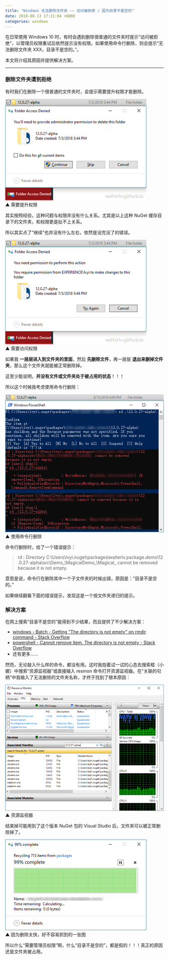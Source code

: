 ```yaml
---
title: "Windows 无法删除文件夹 —— 访问被拒绝 / 因为目录不是空的"
date: 2018-08-13 17:21:04 +0800
categories: windows
---
```


在日常使用 Windows 10 时，有时会遇到删除很普通的文件夹时提示“访问被拒绝”，以管理员权限重试后依然提示没有权限。如果使用命令行删除，则会提示“无法删除文件夹 XXX，目录不是空的。”。

本文将介绍其原因并提供解决方案。

---

<div id="toc"></div>

### 删除文件夹遭到拒绝

有时我们在删除一个很普通的文件夹时，会提示需要提升权限才能删除。

![需要提升权限](/static/posts/2018-08-13-15-38-13.png)  
▲ 需要提升权限

其实按照经验，这种问题与权限并没有什么关系。尤其是以上这种 NuGet 缓存目录下的文件夹，和权限更是扯不上关系。

所以其实点了“继续”也并没有什么左右，依然是没完没了的错误。

![需要访问权限](/static/posts/2018-08-13-15-40-53.png)  
▲ 需要访问权限

如果我 **一层层进入到文件夹的里面**，然后 **先删除文件**，再一层层 **退出来删掉文件夹**，那么这个文件夹就能被正常删除掉。

这至少能说明，**并没有文件或文件夹处于被占用的状态**！！！

所以这个时候我考虑使用命令行删除：

![使用命令行删除](/static/posts/2018-08-13-16-06-01.png)  
▲ 使用命令行删除

命令行删除时，给了一个错误提示：

> rd : Directory C:\Users\lvyi\.nuget\packages\walterlv.package.demo\12
> .0.27-alpha\src\Demo_\MagicalDemo_\Magical_ cannot be removed
> because it is not empty.

意思是说，命令行在删除其中一个子文件夹的时候出错，原因是：“目录不是空的。”

如果继续翻看下面的错误提示，发现这是一个按文件夹递归的提示。

### 解决方案

在网上搜索“目录不是空的”能得到不少结果，而且提供了不少解决方案：

- [windows - Batch - Getting "The directory is not empty" on rmdir command - Stack Overflow](https://stackoverflow.com/questions/22948189/batch-getting-the-directory-is-not-empty-on-rmdir-command)
- [powershell - Cannot remove item. The directory is not empty - Stack Overflow](https://stackoverflow.com/questions/38141528/cannot-remove-item-the-directory-is-not-empty)
- 还有更多……

然而，无论敲入什么样的命令，都没有用。这时我抱着试一试的心态去搜索框（小娜）中搜索“资源监视器”或直接输入 resmon 命令打开资源监视器。在“关联的句柄”中我输入了无法删除的文件夹名称，才终于找到了根本原因：

![资源监视器](/static/posts/2018-08-13-16-51-43.png)  
▲ 资源监视器

结束掉可能用到了这个版本 NuGet 包的 Visual Studio 后，文件夹可以被正常删除掉了。

![删除文件夹](/static/posts/2018-08-13-16-58-19.png)  
▲ 因为删除太快，好不容易抓到的一张图

所以什么“需要管理员权限”啊，什么“目录不是空的”，都是假的！！！真正的原因还是文件夹被占用。
